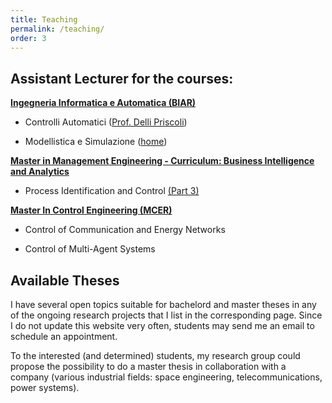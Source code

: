 ```yaml
---
title: Teaching
permalink: /teaching/
order: 3
---
```


## Assistant Lecturer for the courses:

**[Ingegneria Informatica e Automatica (BIAR)](https://corsidilaurea.uniroma1.it/it/corso/2018/29931/home)**

* Controlli Automatici ([Prof. Delli Priscoli](http://www.dis.uniroma1.it/~dellipri/ca/))

* Modellistica e Simulazione ([home](https://sites.google.com/a/dis.uniroma1.it/alessandro-di-giorgio/teaching/modellistica-e-simulazione))

**[Master in Management Engineering - Curriculum: Business Intelligence and Analytics](https://www.ingegneriagestionale.uniroma1.it/laureamagistrale)**

* Process Identification and Control [(Part 3)](https://agiuseppi.github.io/teaching/PIC3)

**[Master In Control Engineering (MCER)](http://www.diag.uniroma1.it/automatica/?p=home&l=en)**

* Control of Communication and Energy Networks 

* Control of Multi-Agent Systems

## Available Theses

I have several open topics suitable for bachelord and master theses in any of the ongoing research projects that I list in the corresponding page. Since I do not update this website very often, students may send me an email to schedule an appointment.

To the interested (and determined) students, my research group could propose the possibility to do a master thesis in collaboration with a company (various industrial fields: space engineering, telecommunications, power systems).



